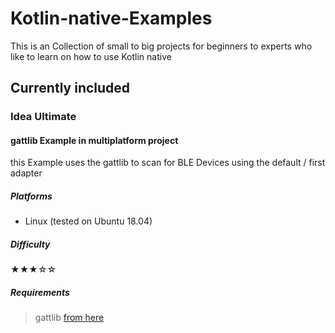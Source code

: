 # Kotlin-native-Examples
This is an Collection of small to big projects for beginners to experts who like to learn on how to use Kotlin native

## Currently included
### Idea Ultimate
#### gattlib Example in multiplatform project
this Example uses the gattlib to scan for BLE Devices using the default / first adapter
##### Platforms
- Linux (tested on Ubuntu 18.04)
##### Difficulty
&#9733;&#9733;&#9733;&#9734;&#9734;
##### Requirements
> gattlib [from here](https://github.com/labapart/gattlib)
